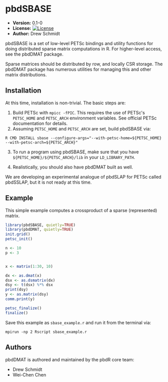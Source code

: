 # pbdSBASE

* **Version:** 0.1-0
* **License:** [![License](http://img.shields.io/badge/license-BSD%202--Clause-orange.svg?style=flat)](http://opensource.org/licenses/BSD-2-Clause)
* **Author:** Drew Schmidt


pbdSBASE is a set of low-level PETSc bindings and utility functions for 
doing distributed sparse matrix computations in R.  For higher-level
access, see the pbdDMAT package.

Sparse matrices should be distributed by row, and locally CSR
storage.  The pbdDMAT package has numerous utilities for managing 
this and other matrix distributions.



## Installation

At this time, installation is non-trivial.  The basic steps are:

1. Build PETSc with `mpicc -fPIC`.  This requires the use of PETSc's
`PETSC_HOME` and `PETSC_ARCH` environment variables.  See official
PETSc documentation for details.
2. Assuming `PETSC_HOME` and `PETSC_ARCH` are set, build pbdSBASE via:

```
R CMD INSTALL sbase --configure-args="--with-petsc-home=${PETSC_HOME} --with-petsc-arch=${PETSC_ARCH}"
```

3. To run a program using pbdSBASE, make sure that you have 
`${PETSC_HOME}/${PETSC_ARCH}/lib` in your `LD_LIBRARY_PATH`.

4. Realistically, you should also have pbdDMAT built as well.

We are developing an experimental analogue of pbdSLAP for PETSc called
pbdSSLAP, but it is not ready at this time.



## Example

This simple example computes a crossproduct of a sparse (represented)
matrix.  


```r
library(pbdSBASE, quietly=TRUE)
library(pbdDMAT, quietly=TRUE)
init.grid()
petsc_init()

n <- 10
p <- 3


x <- matrix(1:30, 10)

dx <- as.dmat(x)
dsx <- as.dsmatrix(dx)
dsy <- t(dsx) %*% dsx
print(dsy)
y <- as.matrix(dsy)
comm.print(y)

petsc_finalize()
finalize()
```

Save this example as `sbase_example.r` and run it from the terminal
via:

```
mpirun -np 2 Rscript sbase_example.r
```


## Authors

pbdDMAT is authored and maintained by the pbdR core team:
* Drew Schmidt
* Wei-Chen Chen


